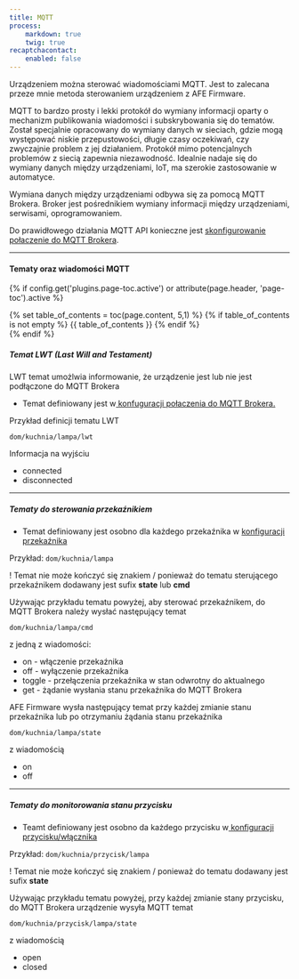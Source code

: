 ```yaml
---
title: MQTT
process:
    markdown: true
    twig: true
recaptchacontact:
    enabled: false
---
```


Urządzeniem można sterować wiadomościami MQTT. Jest to zalecana przeze mnie metoda sterowaniem urządzeniem z AFE Firmware.

MQTT to bardzo prosty i lekki protokół do wymiany informacji oparty o mechanizm publikowania wiadomości i subskrybowania się do tematów. Został specjalnie opracowany do wymiany danych w sieciach, gdzie mogą występować niskie przepustowości, długie czasy oczekiwań, czy zwyczajnie problem z jej działaniem. Protokół mimo potencjalnych problemów z siecią zapewnia niezawodność. Idealnie nadaje się do wymiany danych między urządzeniami, IoT, ma szerokie zastosowanie w automatyce.

Wymiana danych między urządzeniami odbywa się za pomocą MQTT Brokera. Broker jest pośrednikiem wymiany informacji między urządzeniami, serwisami, oprogramowaniem.

Do prawidłowego działania MQTT API konieczne jest [skonfigurowanie połaczenie do MQTT Brokera](/konfiguracja/konfiguracja-urzadzenia/konfiguracja-mechanizmow-sterowania/mqtt-broker).

---

#### Tematy oraz wiadomości MQTT

{% if config.get('plugins.page-toc.active') or attribute(page.header, 'page-toc').active %}
<div class="page-toc">
    {% set table_of_contents = toc(page.content, 5,1) %}
    {% if table_of_contents is not empty %}
    {{ table_of_contents }}
    {% endif %}
</div>
{% endif %}

##### Temat LWT (Last Will and Testament)

LWT temat umożlwia informowanie, że urządzenie jest lub nie jest podłączone do MQTT Brokera

* Temat definiowany jest w[ konfuguracji połaczenia do MQTT Brokera.](/konfiguracja/konfiguracja-urzadzenia/konfiguracja-mechanizmow-sterowania/mqtt-broker)

Przykład definicji tematu LWT

`dom/kuchnia/lampa/lwt`

Informacja na wyjściu

* connected
* disconnected

---

##### Tematy do sterowania przekaźnikiem

* Temat definiowany jest osobno dla każdego przekaźnika w [konfiguracji przekaźnika](/konfiguracja/konfiguracja-urzadzenia/konfiguracja-przekaznika)

Przykład:
`dom/kuchnia/lampa`

! Temat nie może kończyć się znakiem / ponieważ do tematu sterującego przekaźnikem dodawany jest sufix **state** lub **cmd**

Używając przykładu tematu powyżej, aby sterować przekaźnikem, do MQTT Brokera należy wysłać następujący temat

`dom/kuchnia/lampa/cmd`

z jedną z wiadomości:
* on - włączenie przekaźnika
* off - wyłączenie przekaźnika
* toggle - przełączenia przekaźnika w stan odwrotny do aktualnego
* get - żądanie wysłania stanu przekaźnika do MQTT Brokera

AFE Firmware wysła następujący temat przy każdej zmianie stanu przekaźnika lub po otrzymaniu żądania stanu przekaźnika

`dom/kuchnia/lampa/state`

z wiadomością

* on
* off

---

##### Tematy do monitorowania stanu przycisku

* Teamt definiowany jest osobno da każdego przycisku w[ konfiguracji przycisku/włącznika](/konfiguracja/konfiguracja-urzadzenia/konfiguracja-przycisku-wlacznika)

Przykład:
`dom/kuchnia/przycisk/lampa`

! Temat nie może kończyć się znakiem / ponieważ do tematu dodawany jest sufix **state**

Używając przykładu tematu powyżej, przy każdej zmianie stany przycisku, do MQTT Brokera urządzenie wysyła MQTT temat 

`dom/kuchnia/przycisk/lampa/state`

z wiadomością

* open
* closed
